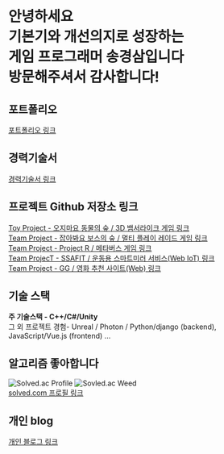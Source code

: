 **안녕하세요**<br/>
**기본기와 개선의지로 성장하는<br/>
게임 프로그래머 송경삼입니다**<br/>
**방문해주셔서 감사합니다!**
===
**포트폴리오**
---
[포트폴리오 링크](https://drive.google.com/file/d/19zj5p46KhIaImyRqgBABow7dloSZ4pXN/view?usp=drive_link)<br/>

**경력기술서**
---
[경력기술서 링크](https://drive.google.com/file/d/17n884RAJ72Y1xkzMybOxSofMdFwJpnEt/view?usp=drive_link)<br/>

**프로젝트 Github 저장소 링크**
---
[Toy Project - 오지마요 동물의 숲 / 3D 뱀서라이크 게임 링크](https://github.com/GyeongSam/DontComeAnimalCrossing)<br/>
[Team Project - 잡아봐요 보스의 숲 / 멀티 플레이 레이드 게임 링크](https://github.com/GyeongSam/LetsHuntBosssForest)<br/>
[Team Project - Project R / 메타버스 게임 링크](https://github.com/GyeongSam/ProjectR)<br/>
[Team ProjecT - SSAFIT / 운동용 스마트미러 서비스(Web IoT) 링크](https://github.com/GyeongSam/SSAFIT)<br/>
[Team Project - GG / 영화 추천 사이트(Web) 링크](https://github.com/SuGyoungIn/GG)<br/>

**기술 스택**
---
**주 기술스택 - C++/C#/Unity**<br/>
그 외 프로젝트 경험- Unreal / Photon / Python/django (backend), JavaScript/Vue.js (frontend) ... <br/>

**알고리즘 좋아합니다**
---
![Solved.ac Profile](http://mazassumnida.wtf/api/v2/generate_badge?boj=rud7tka)
![Sovled.ac Weed](https://mazandi.herokuapp.com/api?handle=rud7tka&theme=warm)
<br/>[solved.com 프로필 링크](https://solved.ac/profile/rud7tka)

**개인 blog**
---
[개인 블로그 링크](https://gs32.tistory.com/)
